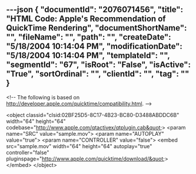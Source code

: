 ---json
{
  "documentId": "2076071456",
  "title": "HTML Code: Apple's Recommendation of QuickTime Rendering",
  "documentShortName": "",
  "fileName": "",
  "path": "",
  "createDate": "5/18/2004 10:14:04 PM",
  "modificationDate": "5/18/2004 10:14:04 PM",
  "templateId": "",
  "segmentId": "67",
  "isRoot": "False",
  "isActive": "True",
  "sortOrdinal": "",
  "clientId": "",
  "tag": ""
}
---

&lt;!--
    The following is based on 
    http://developer.apple.com/quicktime/compatibility.html.
--&gt;

&lt;object
    classid=&quot;clsid:02BF25D5-8C17-4B23-BC80-D3488ABDDC6B&quot;
    width=&quot;64&quot;
    height=&quot;64&quot;
    codebase=&quot;http://www.apple.com/qtactivex/qtplugin.cab&quot;&gt;
&lt;param name=&quot;SRC&quot; value=&quot;sample.mov&quot;&gt;
&lt;param name=&quot;AUTOPLAY&quot; value=&quot;true&quot;&gt;
&lt;param name=&quot;CONTROLLER&quot; value=&quot;false&quot;&gt;
&lt;embed
    src=&quot;sample.mov&quot;
    width=&quot;64&quot;
    height=&quot;64&quot;
    autoplay=&quot;true&quot;
    controller=&quot;false&quot;
    pluginspage=&quot;http://www.apple.com/quicktime/download/&quot;&gt;
&lt;/embed&gt;
&lt;/object&gt;

